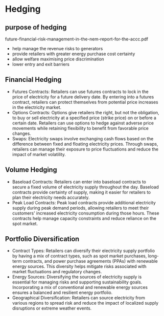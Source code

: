 # Hedging

## purpose of hedging
future-financial-risk-management-in-the-nem-report-for-the-accc.pdf
- help manage the revenue risks to generators
- provide retailers with greater energy purchase cost certainty
- allow welfare maximising price discrimination
- lower entry and exit barriers

## Financial Hedging
- Futures Contracts: Retailers can use futures contracts to lock in the price of electricity for a future delivery date. By entering into a futures contract, retailers can protect themselves from potential price increases in the electricity market.
- Options Contracts: Options give retailers the right, but not the obligation, to buy or sell electricity at a specified price (strike price) on or before a certain date. Retailers can use options to hedge against adverse price movements while retaining flexibility to benefit from favorable price changes.
- Swaps: Electricity swaps involve exchanging cash flows based on the difference between fixed and floating electricity prices. Through swaps, retailers can manage their exposure to price fluctuations and reduce the impact of market volatility.

## Volume Hedging
- Baseload Contracts: Retailers can enter into baseload contracts to secure a fixed volume of electricity supply throughout the day. Baseload contracts provide certainty of supply, making it easier for retailers to plan their electricity needs accurately.
- Peak Load Contracts: Peak load contracts provide additional electricity supply during peak demand periods, allowing retailers to meet their customers' increased electricity consumption during those hours. These contracts help manage capacity constraints and reduce reliance on the spot market.

## Portfolio Diversification
- Contract Types: Retailers can diversify their electricity supply portfolio by having a mix of contract types, such as spot market purchases, long-term contracts, and power purchase agreements (PPAs) with renewable energy sources. This diversity helps mitigate risks associated with market fluctuations and regulatory changes.
- Energy Sources: Diversifying the sources of electricity supply is essential for managing risks and supporting sustainability goals. Incorporating a mix of conventional and renewable energy sources ensures a balanced and resilient energy portfolio.
- Geographical Diversification: Retailers can source electricity from various regions to spread risk and reduce the impact of localized supply disruptions or extreme weather events.
